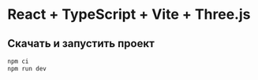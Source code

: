 # React + TypeScript + Vite + Three.js

## Скачать и запустить проект

```bash
npm ci
npm run dev
```
